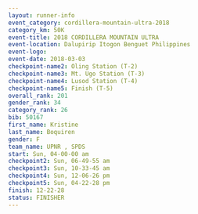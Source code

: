```yaml
---
layout: runner-info 
event_category: cordillera-mountain-ultra-2018 
category_km: 50K 
event-title: 2018 CORDILLERA MOUNTAIN ULTRA 
event-location: Dalupirip Itogon Benguet Philippines 
event-logo: 
event-date: 2018-03-03 
checkpoint-name2: Oling Station (T-2) 
checkpoint-name3: Mt. Ugo Station (T-3) 
checkpoint-name4: Lusod Station (T-4) 
checkpoint-name5: Finish (T-5) 
overall_rank: 201
gender_rank: 34
category_rank: 26
bib: 50167
first_name: Kristine
last_name: Boquiren
gender: F
team_name: UPNR , SPDS
start: Sun, 04-00-00 am
checkpoint2: Sun, 06-49-55 am
checkpoint3: Sun, 10-33-45 am
checkpoint4: Sun, 12-06-26 pm
checkpoint5: Sun, 04-22-28 pm
finish: 12-22-28
status: FINISHER
---
```

